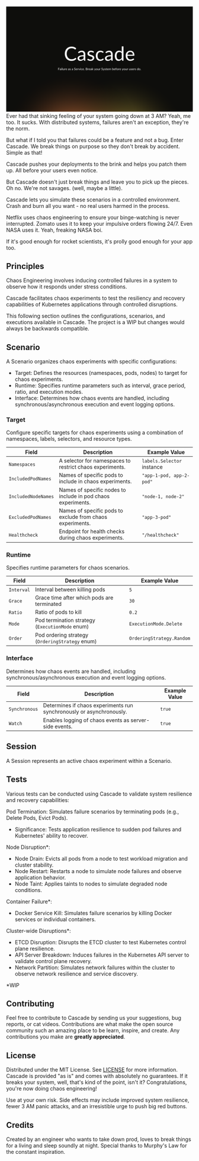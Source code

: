 ![Cascade](media/banner.png)
Ever had that sinking feeling of your system going down at 3 AM? Yeah, me too. It sucks. With distributed systems, failures aren't an exception, they're the norm.

But what if I told you that failures could be a feature and not a bug. Enter Cascade. We break things on purpose so they don't break by accident. Simple as that!

Cascade pushes your deployments to the brink and helps you patch them up. All before your users even notice.


But Cascade doesn't just break things and leave you to pick up the pieces. Oh no. We're not savages. (well, maybe a little).

Cascade lets you simulate these scenarios in a controlled environment. Crash and burn all you want - no real users harmed in the process.

Netflix uses chaos engineering to ensure your binge-watching is never interrupted.
Zomato uses it to keep your impulsive orders flowing 24/7.
Even NASA uses it. Yeah, freaking NASA boi.

If it's good enough for rocket scientists, it's prolly good enough for your app too.

## Principles

Chaos Engineering involves inducing controlled failures in a system to observe how it responds under stress conditions.

Cascade facilitates chaos experiments to test the resiliency and recovery capabilities of Kubernetes applications through controlled disruptions.

This following section outlines the configurations, scenarios, and executions available in Cascade. The project is a WIP but changes would always be backwards compatible.

## Scenario
A Scenario organizes chaos experiments with specific configurations:

- Target: Defines the resources (namespaces, pods, nodes) to target for chaos experiments.
- Runtime: Specifies runtime parameters such as interval, grace period, ratio, and execution modes.
- Interface: Determines how chaos events are handled, including synchronous/asynchronous execution and event logging options.


### Target
Configure specific targets for chaos experiments using a combination of namespaces, labels, selectors, and resource types.

| Field             | Description                                              | Example Value                |
|-------------------|----------------------------------------------------------|------------------------------|
| `Namespaces`      | A selector for namespaces to restrict chaos experiments. | `labels.Selector` instance   |
| `IncludedPodNames`| Names of specific pods to include in chaos experiments.  | `"app-1-pod, app-2-pod"`     |
| `IncludedNodeNames`| Names of specific nodes to include in pod chaos experiments. | `"node-1, node-2"`       |
| `ExcludedPodNames`| Names of specific pods to exclude from chaos experiments.  | `"app-3-pod"`                |
| `Healthcheck`     | Endpoint for health checks during chaos experiments.     | `"/healthcheck"`             |

### Runtime
Specifies runtime parameters for chaos scenarios.

| Field      | Description                                         | Example Value        |
|------------|-----------------------------------------------------|----------------------|
| `Interval` | Interval between killing pods                       | `5`    |
| `Grace`    | Grace time after which pods are terminated          | `30`                 |
| `Ratio`    | Ratio of pods to kill                               | `0.2`                |
| `Mode`     | Pod termination strategy (`ExecutionMode` enum)     | `ExecutionMode.Delete` |
| `Order`    | Pod ordering strategy (`OrderingStrategy` enum)     | `OrderingStrategy.Random` |

### Interface
Determines how chaos events are handled, including synchronous/asynchronous execution and event logging options.

| Field         | Description                                              | Example Value |
|---------------|----------------------------------------------------------|---------------|
| `Synchronous` | Determines if chaos experiments run synchronously or asynchronously. | `true`        |
| `Watch`       | Enables logging of chaos events as server-side events.   | `true`        |

## Session
A Session represents an active chaos experiment within a Scenario.

## Tests
Various tests can be conducted using Cascade to validate system resilience and recovery capabilities:

Pod Termination: Simulates failure scenarios by terminating pods (e.g., Delete Pods, Evict Pods).

- Significance: Tests application resilience to sudden pod failures and Kubernetes' ability to recover.

Node Disruption*:

- Node Drain: Evicts all pods from a node to test workload migration and cluster stability.
- Node Restart: Restarts a node to simulate node failures and observe application behavior.
- Node Taint: Applies taints to nodes to simulate degraded node conditions.

Container Failure*:

- Docker Service Kill: Simulates failure scenarios by killing Docker services or individual containers.

Cluster-wide Disruptions*:

- ETCD Disruption: Disrupts the ETCD cluster to test Kubernetes control plane resilience.
- API Server Breakdown: Induces failures in the Kubernetes API server to validate control plane recovery.
- Network Partition: Simulates network failures within the cluster to observe network resilience and service discovery.

*WIP


## Contributing

Feel free to contribute to Cascade by sending us your suggestions, bug
reports, or cat videos. Contributions are what make the open source community
such an amazing place to be learn, inspire, and create. Any contributions you
make are **greatly appreciated**.

## License

Distributed under the MIT License. See [LICENSE](LICENSE) for more information.
Cascade is provided "as is" and comes with absolutely no guarantees.
If it breaks your system, well, that's kind of the point, isn't it? Congratulations, you're now doing chaos engineering!

Use at your own risk. Side effects may include improved system resilience, fewer 3 AM panic attacks, and an irresistible urge to push big red buttons.

## Credits

Created by an engineer who wants to take down prod, loves to break things for a living and sleep soundly at night.
Special thanks to Murphy's Law for the constant inspiration.
